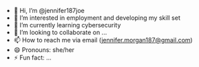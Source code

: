 - 👋 Hi, I’m @jennifer187joe
- 👀 I’m interested in employment and developing my skill set 
- 🌱 I’m currently learning cybersecurity 
- 💞️ I’m looking to collaborate on ...
- 📫 How to reach me via email (jennifer.morgan187@gmail.com) 
- 😄 Pronouns: she/her
- ⚡ Fun fact: ...

<!---
jennifer187joe/jennifer187joe is a ✨ special ✨ repository because its `README.md` (this file) appears on your GitHub profile.
You can click the Preview link to take a look at your changes.
--->
